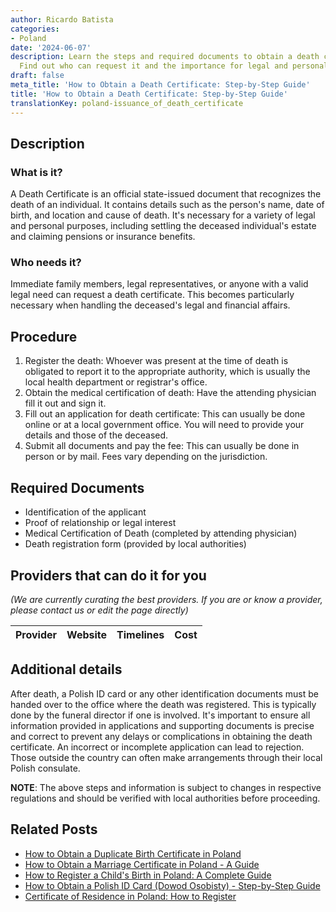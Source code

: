 ```yaml
---
author: Ricardo Batista
categories:
- Poland
date: '2024-06-07'
description: Learn the steps and required documents to obtain a death certificate.
  Find out who can request it and the importance for legal and personal matters.
draft: false
meta_title: 'How to Obtain a Death Certificate: Step-by-Step Guide'
title: 'How to Obtain a Death Certificate: Step-by-Step Guide'
translationKey: poland-issuance_of_death_certificate
---
```


## Description
### What is it?
A Death Certificate is an official state-issued document that recognizes the death of an individual. It contains details such as the person's name, date of birth, and location and cause of death. It's necessary for a variety of legal and personal purposes, including settling the deceased individual's estate and claiming pensions or insurance benefits.

### Who needs it?
Immediate family members, legal representatives, or anyone with a valid legal need can request a death certificate. This becomes particularly necessary when handling the deceased's legal and financial affairs.

## Procedure
1. Register the death: Whoever was present at the time of death is obligated to report it to the appropriate authority, which is usually the local health department or registrar's office.
2. Obtain the medical certification of death: Have the attending physician fill it out and sign it.
3. Fill out an application for death certificate: This can usually be done online or at a local government office. You will need to provide your details and those of the deceased.
4. Submit all documents and pay the fee: This can usually be done in person or by mail. Fees vary depending on the jurisdiction.

## Required Documents
- Identification of the applicant
- Proof of relationship or legal interest
- Medical Certification of Death (completed by attending physician)
- Death registration form (provided by local authorities)

## Providers that can do it for you

_(We are currently curating the best providers. If you are or know a provider, please contact us or edit the page directly)_

| Provider        |     Website     |     Timelines    |       Cost      |
| --------------- | --------------- |  :-------------: | :-------------: |

## Additional details
After death, a Polish ID card or any other identification documents must be handed over to the office where the death was registered. This is typically done by the funeral director if one is involved. It's important to ensure all information provided in applications and supporting documents is precise and correct to prevent any delays or complications in obtaining the death certificate. An incorrect or incomplete application can lead to rejection. Those outside the country can often make arrangements through their local Polish consulate.

**NOTE**: The above steps and information is subject to changes in respective regulations and should be verified with local authorities before proceeding.


## Related Posts

- [How to Obtain a Duplicate Birth Certificate in Poland](https://tramitit.com/guides/poland/issuance_of_duplicate_birth_certificate/)
- [How to Obtain a Marriage Certificate in Poland - A Guide](https://tramitit.com/guides/poland/marriage_certificate/)
- [How to Register a Child's Birth in Poland: A Complete Guide](https://tramitit.com/guides/poland/child_birth_registration/)
- [How to Obtain a Polish ID Card (Dowod Osobisty) - Step-by-Step Guide](https://tramitit.com/guides/poland/id_card/)
- [Certificate of Residence in Poland: How to Register](https://tramitit.com/guides/poland/certificate_of_registration_of_residence/)